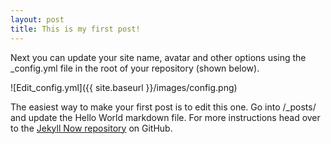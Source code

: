 ```yaml
---
layout: post
title: This is my first post!
---
```


Next you can update your site name, avatar and other options using the _config.yml file in the root of your repository (shown below).

![Edit_config.yml]({{ site.baseurl }}/images/config.png)

The easiest way to make your first post is to edit this one. Go into /_posts/ and update the Hello World markdown file. For more instructions head over to the [Jekyll Now repository](https://github.com/barryclark/jekyll-now) on GitHub.